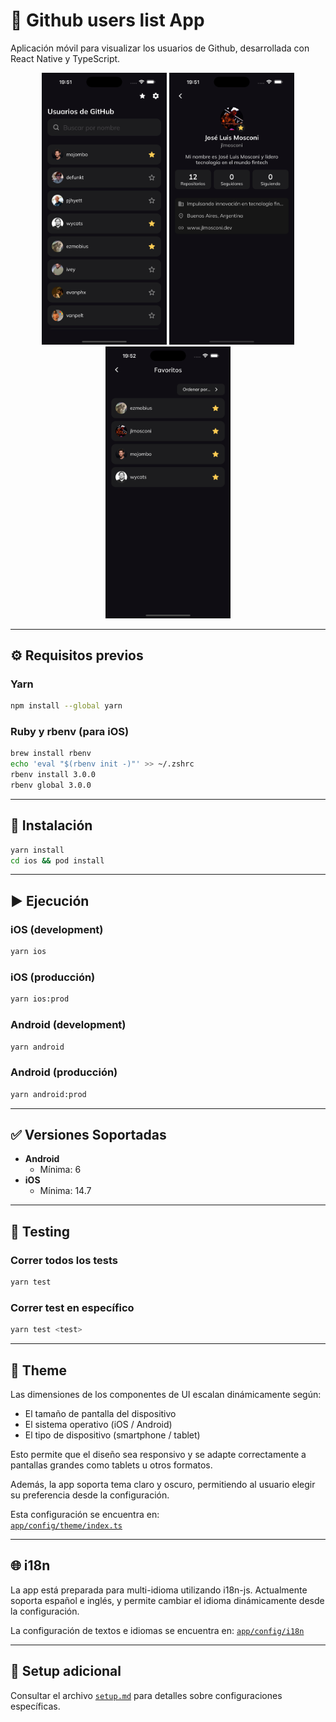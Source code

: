 # 📱 Github users list App

Aplicación móvil para visualizar los usuarios de Github, desarrollada con React Native y TypeScript.

<p align="center">
  <img src="./assets/images/home.png" alt="Home screen" width="200"/>
  <img src="./assets/images/profile.png" alt="Profile screen" width="200"/>
  <img src="./assets/images/favorites.png" alt="Favorites screen" width="200"/>
</p>

---

## ⚙️ Requisitos previos

### Yarn

```bash
npm install --global yarn
```

### Ruby y rbenv (para iOS)

```bash
brew install rbenv
echo 'eval "$(rbenv init -)"' >> ~/.zshrc
rbenv install 3.0.0
rbenv global 3.0.0
```

---

## 🚀 Instalación

```bash
yarn install
cd ios && pod install
```

---

## ▶️ Ejecución

### iOS (development)

```bash
yarn ios
```

### iOS (producción)

```bash
yarn ios:prod
```

### Android (development)

```bash
yarn android
```

### Android (producción)

```bash
yarn android:prod
```

---

## ✅ Versiones Soportadas

- **Android**
  - Mínima: 6
- **iOS**
  - Mínima: 14.7

---

## 🧪 Testing

### Correr todos los tests

```bash
yarn test
```

### Correr test en específico

```bash
yarn test <test>
```

---

## 🎨 Theme

Las dimensiones de los componentes de UI escalan dinámicamente según:

- El tamaño de pantalla del dispositivo
- El sistema operativo (iOS / Android)
- El tipo de dispositivo (smartphone / tablet)

Esto permite que el diseño sea responsivo y se adapte correctamente a pantallas grandes como tablets u otros formatos.

Además, la app soporta tema claro y oscuro, permitiendo al usuario elegir su preferencia desde la configuración.

Esta configuración se encuentra en:  
[`app/config/theme/index.ts`](./app/config/theme/index.ts)

---

## 🌐 i18n

La app está preparada para multi-idioma utilizando i18n-js. Actualmente soporta español e inglés, y permite cambiar el idioma dinámicamente desde la configuración.

La configuración de textos e idiomas se encuentra en:
[`app/config/i18n`](./app/config/i18n)

---

## 📄 Setup adicional

Consultar el archivo [`setup.md`](./setup.md) para detalles sobre configuraciones específicas.